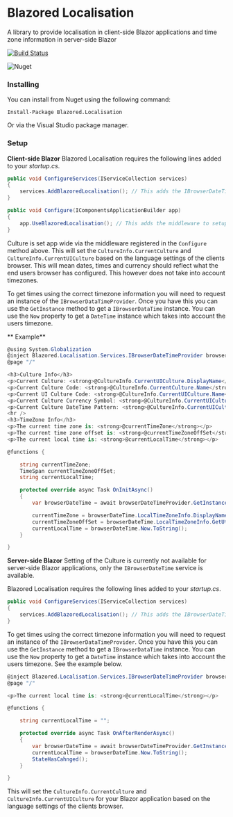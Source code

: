 # Blazored Localisation
A library to provide localisation in client-side Blazor applications and time zone information in server-side Blazor

[![Build Status](https://dev.azure.com/blazored/Localisation/_apis/build/status/Blazored.Localisation?branchName=master)](https://dev.azure.com/blazored/Localisation/_build/latest?definitionId=2&branchName=master)

![Nuget](https://img.shields.io/nuget/v/blazored.localisation.svg)

### Installing

You can install from Nuget using the following command:

`Install-Package Blazored.Localisation`

Or via the Visual Studio package manager.

### Setup

**Client-side Blazor**
Blazored Localisation requires the following lines added to your _startup.cs_. 

```csharp
public void ConfigureServices(IServiceCollection services)
{
    services.AddBlazoredLocalisation(); // This adds the IBrowserDateTimeProvider to the DI container
}

public void Configure(IComponentsApplicationBuilder app)
{
    app.UseBlazoredLocalisation(); // This adds the middleware to setup the correct Culture Info based on the users browser.
}
```

Culture is set app wide via the middleware registered in the `Configure` method above. This will set the `CultureInfo.CurrentCulture` and `CultureInfo.CurrentUICulture` based on the language settings of the clients browser. This will mean dates, times and currency should reflect what the end users browser has configured. This however does not take into account timezones. 

To get times using the correct timezone information you will need to request an instance of the `IBrowserDataTimeProvider`. Once you have this you can use the `GetInstance` method to get a `IBrowserDataTime` instance. You can use the `Now` property to get a `DateTime` instance which takes into account the users timezone. 

**
Example**

```csharp
@using System.Globalization
@inject Blazored.Localisation.Services.IBrowserDateTimeProvider browserDateTimeProvider
@page "/"

<h3>Culture Info</h3>
<p>Current Culture: <strong>@CultureInfo.CurrentUICulture.DisplayName</strong></p>
<p>Current Culture Code: <strong>@CultureInfo.CurrentCulture.Name</strong></p>
<p>Current UI Culture Code: <strong>@CultureInfo.CurrentUICulture.Name</strong></p>
<p>Current Culture Currency Symbol: <strong>@CultureInfo.CurrentUICulture.NumberFormat.CurrencySymbol</strong></p>
<p>Current Culture DateTime Pattern: <strong>@CultureInfo.CurrentUICulture.DateTimeFormat.FullDateTimePattern</strong></p>
<hr />
<h3>TimeZone Info</h3>
<p>The current time zone is: <strong>@currentTimeZone</strong></p>
<p>The current time zone offset is: <strong>@currentTimeZoneOffSet</strong></p>
<p>The current local time is: <strong>@currentLocalTime</strong></p>

@functions {

    string currentTimeZone;
    TimeSpan currentTimeZoneOffSet;
    string currentLocalTime;

    protected override async Task OnInitAsync()
    {
        var browserDateTime = await browserDateTimeProvider.GetInstance();

        currentTimeZone = browserDateTime.LocalTimeZoneInfo.DisplayName;
        currentTimeZoneOffSet = browserDateTime.LocalTimeZoneInfo.GetUtcOffset(DateTime.Now);
        currentLocalTime = browserDateTime.Now.ToString();
    }

}
```

**Server-side Blazor**
Setting of the Culture is currently not available for server-side Blazor applications, only the `IBrowserDateTime` service is available.

Blazored Localisation requires the following lines added to your _startup.cs_.

```csharp
public void ConfigureServices(IServiceCollection services)
{
    services.AddBlazoredLocalisation(); // This adds the IBrowserDateTimeProvider to the DI container
}
```

To get times using the correct timezone information you will need to request an instance of the `IBrowserDataTimeProvider`. Once you have this you can use the `GetInstance` method to get a `IBrowserDataTime` instance. You can use the `Now` property to get a `DateTime` instance which takes into account the users timezone. See the example below.

```csharp
@inject Blazored.Localisation.Services.IBrowserDateTimeProvider browserDateTimeProvider
@page "/"

<p>The current local time is: <strong>@currentLocalTime</strong></p>

@functions {

    string currentLocalTime = "";

    protected override async Task OnAfterRenderAsync()
    {
        var browserDateTime = await browserDateTimeProvider.GetInstance();
        currentLocalTime = browserDateTime.Now.ToString();
        StateHasCahnged();
    }

}
``` 

This will set the `CultureInfo.CurrentCulture` and `CultureInfo.CurrentUICulture` for your Blazor application based on the language settings of the clients browser.
